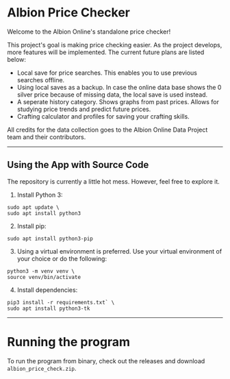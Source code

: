 # Albion Price Checker

Welcome to the Albion Online's standalone price checker!

This project's goal is making price checking easier. As the project develops, more features will be implemented.
The current future plans are listed below:
  - Local save for price searches. This enables you to use previous searches offline.
  - Using local saves as a backup. In case the online data base shows the 0 silver price because of missing data, the local save is used instead.
  - A seperate history category. Shows graphs from past prices. Allows for studying price trends and predict future prices.
  - Crafting calculator and profiles for saving your crafting skills.
 
All credits for the data collection goes to the Albion Online Data Project team and their contributors.

___

## Using the App with Source Code

The repository is currently a little hot mess. However, feel free to explore it.

1. Install Python 3:
  ```
  sudo apt update \
  sudo apt install python3
  ```
2. Install pip:
  ```
  sudo apt install python3-pip
  ```
3. Using a virtual environment is preferred. Use your virtual environment of your choice or do the following:
  ```
  python3 -m venv venv \
  source venv/bin/activate
  ```
4. Install dependencies:
  ```
  pip3 install -r requirements.txt` \
  sudo apt install python3-tk
  ```

___

# Running the program

To run the program from binary, check out the releases and download `albion_price_check.zip`.
